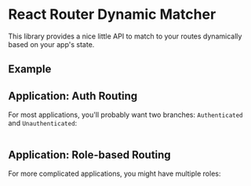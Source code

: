 # React Router Dynamic Matcher

This library provides a nice little API to match to your routes dynamically based on your app's state.


## Example

## Application: Auth Routing
For most applications, you'll probably want two branches: `Authenticated` and `Unauthenticated`:

```js
```


## Application: Role-based Routing
For more complicated applications, you might have multiple roles:

```js
```
